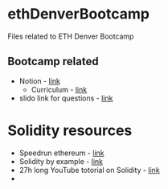 # ethDenverBootcamp
Files related to ETH Denver Bootcamp

## Bootcamp related

- Notion - [link](https://encodeclub.notion.site/ETHDenver-Bootcamp-e895531f5e4540278ab4bde62e1aac0a)
  - Curriculum - [link](https://encodeclub.notion.site/5-Practice-through-homework-and-exercises-ed3dfccac69f406bab0218dc9984fc5d)
- slido link for questions - [link](https://app.sli.do/event/mGCCEA24h1VE579HSL4mav/live/questions)

# Solidity resources
- Speedrun ethereum - [link](https://speedrunethereum.com/)
- Solidity by example - [link](https://solidity-by-example.org/first-app/)
- 27h long YouTube totorial on Solidity - [link](https://www.youtube.com/watch?v=gyMwXuJrbJQ&t=10860s)
- 